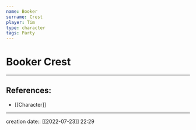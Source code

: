 ```yaml
---
name: Booker
surname: Crest
player: Tim
type: character
tags: Party
---
```


# Booker Crest
___ 
## References:
- [[Character]]
--- 
creation date:: [[2022-07-23]] 22:29